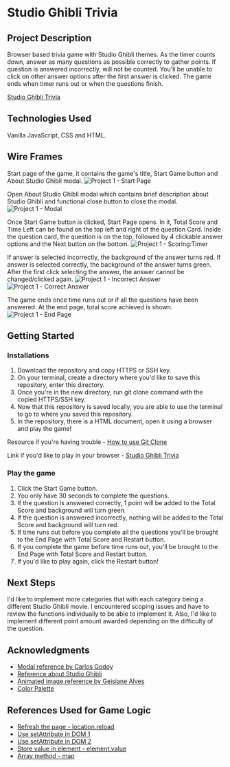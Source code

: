 # Studio Ghibli Trivia

## Project Description

Browser based trivia game with Studio Ghibli themes. As the timer counts down, answer as many questions as possible correctly to gather points. If question is answered incorrectly, will not be counted. You'll be unable to click on other answer options after the first answer is clicked. The game ends when timer runs out or when the questions finish.

[Studio Ghibli Trivia](https://juliafan55.github.io/javascript-trivia/)

## Technologies Used

Vanilla JavaScript, CSS and HTML.

## Wire Frames

Start page of the game, it contains the game's title, Start Game button and About Studio Ghibli modal.
![Project 1 - Start Page](https://user-images.githubusercontent.com/85954693/163041881-24887ae0-0381-4b77-9690-f5a5b7a19184.png)

Open About Studio Ghibli modal which contains brief description about Studio Ghibli and functional close button to close the modal.
![Project 1 - Modal](https://user-images.githubusercontent.com/85954693/162788408-15431927-5fd1-47b4-8690-b281a4848a0f.png)

Once Start Game button is clicked, Start Page opens. In it, Total Score and Time Left can be found on the top left and right of the question Card.
Inside the question card, the question is on the top, followed by 4 clickable answer options and the Next button on the bottom.
![Project 1 - Scoring:Timer](https://user-images.githubusercontent.com/85954693/162797538-71970ca9-2c83-4c28-afae-b4ecbddb77c5.png)

If answer is selected incorrectly, the background of the answer turns red.
If answer is selected correctly, the background of the answer turns green.
After the first click selecting the answer, the answer cannot be changed/clicked again.
![Project 1 - Incorrect Answer](https://user-images.githubusercontent.com/85954693/162797921-9cdcda78-be77-4b48-870c-8e86a6dc4f1e.png)
![Project 1 - Correct Answer](https://user-images.githubusercontent.com/85954693/162797928-f4a4bf9e-459e-428d-814a-c0f8e6340d4a.png)

The game ends once time runs out or if all the questions have been answered. At the end page, total score achieved is shown.
![Project 1 - End Page](https://user-images.githubusercontent.com/85954693/162798316-fb2aa79f-262e-4b3a-8274-70fa2bdb60ce.png)

## Getting Started

### Installations

1. Download the repository and copy HTTPS or SSH key.
2. On your terminal, create a directory where you'd like to save this repository, enter this directory.
3. Once you're in the new directory, run git clone command with the copied HTTPS/SSH key.
4. Now that this repository is saved locally, you are able to use the terminal to go to where you saved this repository.
5. In the repository, there is a HTML document, open it using a browser and play the game!

Resource if you're having trouble -
[How to use Git Clone](https://github.com/git-guides/git-clone)

Link if you'd like to play in your browser -
[Studio Ghibli Trivia](https://juliafan55.github.io/javascript-trivia/)

### Play the game

1. Click the Start Game button.
2. You only have 30 seconds to complete the questions.
3. If the question is answered correctly, 1 point will be added to the Total Score and background will turn green.
4. If the question is answered incorrectly, nothing will be added to the Total Score and background will turn red.
5. If time runs out before you complete all the questions you'll be brought to the End Page with Total Score and Restart button.
6. If you complete the game before time runs out, you'll be brought to the End Page with Total Score and Restart button.
7. If you'd like to play again, click the Restart button!

## Next Steps

I'd like to implement more categories that with each category being a different Studio Ghibli movie. I encountered scoping issues and have to review the functions individually to be able to implement it. Also, I'd like to implement different point amount awarded depending on the difficulty of the question.

## Acknowledgments

- [Modal reference by Carlos Godoy](https://git.generalassemb.ly/carlos-godoy720/modals)
- [Reference about Studio Ghibli](https://ghiblicollection.com/about)
- [Animated image reference by Geisiane Alves](https://github.com/GeisianeAlves/Moving-Castle-animate-landing-page)
- [Color Palette](https://colorswall.com/palette/15701/)

## References Used for Game Logic

- [Refresh the page - location.reload](https://developer.mozilla.org/en-US/docs/Web/API/Location/reload)
- [Use setAttribute in DOM 1](https://stackoverflow.com/questions/30446152/how-to-add-parameters-onto-function-in-setattribute-method-in-javascript)
- [Use setAttribute in DOM 2](https://stackoverflow.com/questions/28685407/this-setattributeonclick-javascript-doesnt-works)
- [Store value in element - element.value](https://www.w3schools.com/jsref/prop_attr_value.asp)
- [Array method - map](https://developer.mozilla.org/en-US/docs/Web/JavaScript/Reference/Global_Objects/Array/map)

